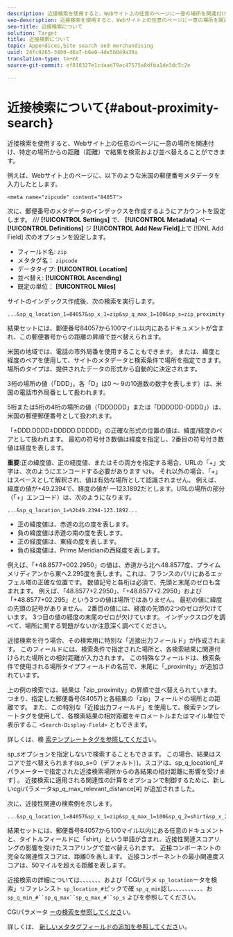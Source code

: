 ```yaml
---
description: 近接検索を使用すると、Webサイト上の任意のページに一意の場所を関連付け、特定の場所からの距離（距離）で結果を検索および並べ替えることができます。
seo-description: 近接検索を使用すると、Webサイト上の任意のページに一意の場所を関連付け、特定の場所からの距離（距離）で結果を検索および並べ替えることができます。
seo-title: 近接検索について
solution: Target
title: 近接検索について
topic: Appendices,Site search and merchandising
uuid: 24fc9265-3400-46a7-b6e0-4de5b049a39a
translation-type: tm+mt
source-git-commit: ef818327e1cdaad79ac47575a8dfba1de3dc5c2e

---
```



# 近接検索について{#about-proximity-search}

近接検索を使用すると、Webサイト上の任意のページに一意の場所を関連付け、特定の場所からの距離（距離）で結果を検索および並べ替えることができます。

例えば、Webサイト上のページに、以下のような米国の郵便番号メタデータを入力したとします。

```
<meta name="zipcode" content="84057">
```

次に、郵便番号のメタデータのインデックスを作成するようにアカウントを設定します。 /// **[!UICONTROL Settings]** で、 **[!UICONTROL Metadata]** ペー **[!UICONTROL Definitions]** ジ **[!UICONTROL Add New Field]**&#x200B;上で [!DNL Add Field] 次のオプションを設定します。

* フィールド名: `zip`
* メタタグ名： `zipcode`
* データタイプ: **[!UICONTROL Location]**
* 並べ替え: **[!UICONTROL Ascending]**
* 既定の単位： **[!UICONTROL Miles]**

サイトのインデックス作成後、次の検索を実行します。

```
...&sp_q_location_1=84057&sp_x_1=zip&sp_q_max_1=100&sp_s=zip_proximity
```

結果セットには、郵便番号84057から100マイル以内にあるドキュメントが含まれ、この郵便番号からの距離の昇順で並べ替えられます。

米国の地域では、電話の市外局番を使用することもできます。 または、緯度と経度のペアを使用して、サイトのメタデータと検索条件で場所を指定できます。 場所のタイプは、提供されたデータの形式から自動的に決定されます。

3桁の場所の値（「DDD」。各「D」は0 ～ 9の10進数の数字を表します）は、米国の電話市外局番として扱われます。

5桁または5桁の4桁の場所の値（「DDDDDD」または「DDDDDD-DDDD」）は、米国の郵便郵便番号として扱われます。

「±DDD.DDDD±DDDDD.DDDDD」の正確な形式の位置の値は、緯度/経度のペアとして扱われます。 最初の符号付き数値は緯度を指定し、2番目の符号付き数値は経度を表します。

**重要**:正の緯度値、正の経度値、またはその両方を指定する場合、URLの「+」文字は、次のようにエンコードする必要があります `%2b`。 それ以外の場合、「+」はスペースとして解釈され、値は有効な場所として認識されません。 例えば、緯度の値が+49.2394で、経度の値が —123.1892だとします。URLの場所の部分（「+」エンコード）は、次のようになります。

```
...&sp_q_location_1=%2b49.2394-123.1892...
```

* 正の緯度値は、赤道の北の度を表します。
* 負の緯度値は赤道の南の度を表します。
* 正の経度値は、東経の度を表します。
* 負の経度値は、Prime Meridianの西経度を表します。

例えば、「+48.8577+002.2950」の値は、赤道から北へ48.8577度、プライムメリディアンから東へ2.295度を表します。これは、フランスのパリにあるエッフェル塔の正確な位置です。 数値記号と各桁は必須で、先頭と末尾のゼロも含まれます。 例えば、「48.8577+2.2950」、「+48.8577+2.2950」および「+48.8577+02.295」という3つの値は場所ではありません。 最初の値に緯度の先頭の記号がありません。 2番目の値には、経度の先頭の2つのゼロが欠けています。 3つ目の値の経度の末尾のゼロが欠けています。 インデックスログを調べて、場所に関する問題がないか注意深く調べてください。

近接検索を行う場合、その検索用に特別な「近接出力フィールド」が作成されます。 このフィールドには、検索条件で指定された場所と、各検索結果に関連付けられた場所との相対距離が入力されます。 この特殊なフィールドは、検索条件で使用される場所タイプフィールドの名前で、末尾に「_proximity」が追加されています。

上の例の検索では、結果は「zip_proximity」の昇順で並べ替えられています。 つまり、指定した郵便番号(84057)と各結果の「zip」フィールドの場所との距離です。 また、この特別な「近接出力フィールド」を使用して、検索テンプレートタグを使用して、各検索結果の相対距離をキロメートルまたはマイル単位で表示するこ `<Search-Display-Field>` ともできます。

詳しくは、検 [索テンプレートタグを参照してくださ](../c-appendices/c-templates.md#reference_F7AA3FF602314E42842BBC740D2CA1A4)い。

sp_sオプションを指定しないで検索することもできます。 この場合、結果はスコアで並べ替えられます(sp_s=0（デフォルト）)。スコアは、sp_q_location[_#パラメーターで指定された近接検索場所からの各結果の相対距離に影響を受けます] 。 近接検索に適用される関連性の計算をオプションで制御するために、新しいcgiパラメータsp_q_max_relevant_distance[#] が追加されました。

次に、近接性関連の検索例を示します。

```
...&sp_q_location_1=84057&sp_x_1=zip&sp_q_max_1=100&sp_q_2=shirt&sp_x_2=title&sp_q_max_relevant_distance_2=50
```

結果セットには、郵便番号84057から100マイル以内にある任意のドキュメントと、タイトルフィールドに「shirt」という単語が含まれ、近接性関連スコアリングの影響を受けたスコアリングで並べ替えられます。 近接コンポーネントの完全な関連性スコアは、距離0を表します。 近接コンポーネントの最小関連度スコアは、50マイルを超える距離を表します。

近接検索の詳細については、、、、、、、および「CGIパラメ `sp_location`ータを検索」リファレンスト `sp_location_#`ピックで確 `sp_q_min`認し、、、、、、、、、、お `sp_q_min_#``sp_q_max``sp_q_max_#``sp_s` よびを参照してください。

CGIパラメータ [ーの検索を参照してくださ](../c-appendices/c-cgiparameters.md#reference_DA27A8B0728246DA94994885E1353890)い。

詳しくは、 [新しいメタタグフィールドの追加を参照してくださ](../c-about-settings-menu/c-about-metadata-menu.md#task_6DF188C0FC7F4831A4444CA9AFA615E5)い。
